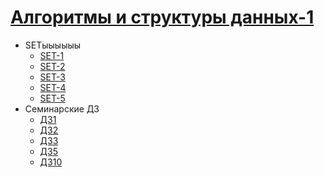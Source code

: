 # [Алгоритмы и структуры данных-1](https://www.hse.ru/ba/se/courses/844174705.html)

- SETыыыыыы
  - [SET-1](set01/)
  - [SET-2](set02/)
  - [SET-3](set03/)
  - [SET-4](set04/)
  - [SET-5](set05/)
- Семинарские ДЗ
  - [ДЗ1](sem01/README.md)
  - [ДЗ2](sem02/queue.tpp)
  - [ДЗ3](sem03/README.md)
  - [ДЗ5](sem05/README.md)
  - [ДЗ10](sem10/)